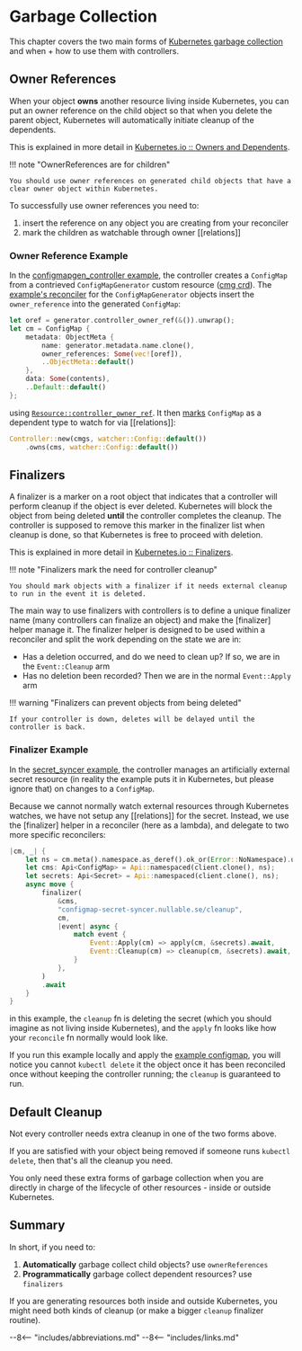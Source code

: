 # Garbage Collection

This chapter covers the two main forms of [Kubernetes garbage collection](https://kubernetes.io/docs/concepts/architecture/garbage-collection/) and when + how to use them with controllers.

## Owner References
When your object __owns__ another resource living inside Kubernetes, you can put an owner reference on the child object so that when you delete the parent object, Kubernetes will automatically initiate cleanup of the dependents.

This is explained in more detail in [Kubernetes.io :: Owners and Dependents](https://kubernetes.io/docs/concepts/overview/working-with-objects/owners-dependents/).

!!! note "OwnerReferences are for children"

    You should use owner references on generated child objects that have a clear owner object within Kubernetes.

To successfully use owner references you need to:

1. insert the reference on any object you are creating from your reconciler
2. mark the children as watchable through owner [[relations]]

### Owner Reference Example
In the [configmapgen_controller example](https://github.com/kube-rs/kube/blob/main/examples/configmapgen_controller.rs), the controller creates a `ConfigMap` from a contrieved `ConfigMapGenerator` custom resource ([cmg crd](https://github.com/kube-rs/kube/blob/main/examples/configmapgen_controller_crd.yaml)). The [example's reconciler](https://github.com/kube-rs/kube/blob/83368df52a4845e06edbb9b4b3246c3807bb711a/examples/configmapgen_controller.rs#L37-L73) for the `ConfigMapGenerator` objects insert the `owner_reference` into the generated `ConfigMap`:

```rust
let oref = generator.controller_owner_ref(&()).unwrap();
let cm = ConfigMap {
    metadata: ObjectMeta {
        name: generator.metadata.name.clone(),
        owner_references: Some(vec![oref]),
        ..ObjectMeta::default()
    },
    data: Some(contents),
    ..Default::default()
};
```

using [`Resource::controller_owner_ref`](https://docs.rs/kube/latest/kube/trait.Resource.html#method.controller_owner_ref). It then [marks](https://github.com/kube-rs/kube/blob/83368df52a4845e06edbb9b4b3246c3807bb711a/examples/configmapgen_controller.rs#L108C11-L109) `ConfigMap` as a dependent type to watch for via [[relations]]:

```rust
Controller::new(cmgs, watcher::Config::default())
    .owns(cms, watcher::Config::default())
```

## Finalizers
A finalizer is a marker on a root object that indicates that a controller will perform cleanup if the object is ever deleted. Kubernetes will block the object from being deleted __until__ the controller completes the cleanup. The controller is supposed to remove this marker in the finalizer list when cleanup is done, so that Kubernetes is free to proceed with deletion.

This is explained in more detail in [Kubernetes.io :: Finalizers](https://kubernetes.io/docs/concepts/overview/working-with-objects/finalizers/).

!!! note "Finalizers mark the need for controller cleanup"

    You should mark objects with a finalizer if it needs external cleanup to run in the event it is deleted.

The main way to use finalizers with controllers is to define a unique finalizer name (many controllers can finalize an object) and make the [finalizer] helper manage it. The finalizer helper is designed to be used within a reconciler and split the work depending on the state we are in:

- Has a deletion occurred, and do we need to clean up? If so, we are in the `Event::Cleanup` arm
- Has no deletion been recorded? Then we are in the normal `Event::Apply` arm

!!! warning "Finalizers can prevent objects from being deleted"

    If your controller is down, deletes will be delayed until the controller is back.

### Finalizer Example

In the [secret_syncer example](https://github.com/kube-rs/kube/blob/main/examples/secret_syncer.rs), the controller manages an artificially external secret resource (in reality the example puts it in Kubernetes, but please ignore that) on changes to a `ConfigMap`.

Because we cannot normally watch external resources through Kubernetes watches, we have not setup any [[relations]] for the secret. Instead, we use the [finalizer] helper in a reconciler (here as a lambda), and delegate to two more specific reconcilers:

```rust
|cm, _| {
    let ns = cm.meta().namespace.as_deref().ok_or(Error::NoNamespace).unwrap();
    let cms: Api<ConfigMap> = Api::namespaced(client.clone(), ns);
    let secrets: Api<Secret> = Api::namespaced(client.clone(), ns);
    async move {
        finalizer(
            &cms,
            "configmap-secret-syncer.nullable.se/cleanup",
            cm,
            |event| async {
                match event {
                    Event::Apply(cm) => apply(cm, &secrets).await,
                    Event::Cleanup(cm) => cleanup(cm, &secrets).await,
                }
            },
        )
        .await
    }
}
```

in this example, the `cleanup` fn is deleting the secret (which you should imagine as not living inside Kubernetes), and the `apply` fn looks like how your `reconcile` fn normally would look like.

If you run this example locally and apply the [example configmap](https://github.com/kube-rs/kube/blob/main/examples/secret_syncer_configmap.yaml), you will notice you cannot `kubectl delete` it the object once it has been reconciled once without keeping the controller running; the `cleanup` is guaranteed to run.

## Default Cleanup

Not every controller needs extra cleanup in one of the two forms above.

If you are satisfied with your object being removed if someone runs `kubectl delete`, then that's all the cleanup you need.

You only need these extra forms of garbage collection when you are directly in charge of the lifecycle of other resources - inside or outside Kubernetes.

## Summary

In short, if you need to:

1. __Automatically__ garbage collect child objects? use `ownerReferences`
2. __Programmatically__ garbage collect dependent resources? use `finalizers`

If you are generating resources both inside and outside Kubernetes, you might need both kinds of cleanup (or make a bigger `cleanup` finalizer routine).


--8<-- "includes/abbreviations.md"
--8<-- "includes/links.md"

